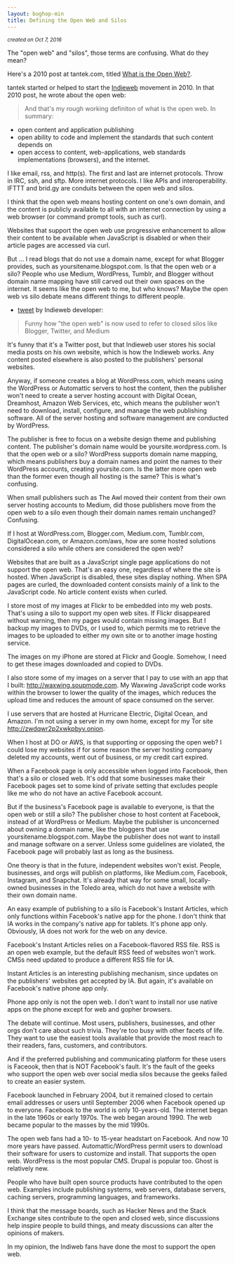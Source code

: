 ```yaml
---
layout: boghop-min
title: Defining the Open Web and Silos
---
```



<small>*created on Oct 7, 2016*</small>

The "open web" and "silos", those terms are confusing. What do they mean? 

Here's a 2010 post at tantek.com, titled [What is the Open Web?](http://tantek.com/2010/281/b1/what-is-the-open-web).

tantek started or helped to start the [Indieweb](https://indieweb.org) movement in 2010. In that 2010 post, he wrote about the open web:

> And that's my rough working definiton of what is the open web. In summary:
* open content and application publishing
* open ability to code and implement the standards that such content depends on
* open access to content, web-applications, web standards implementations (browsers), and the internet.

I like email, rss, and http(s). The first and last are internet protocols. Throw in IRC, ssh, and sftp. More internet protocols. I like APIs and interoperability. IFTTT  and brid.gy are conduits between the open web and silos. 

I think that the open web means hosting content on one's own domain, and the content is publicly available to all with an internet connection by using a web browser (or command prompt tools, such as curl). 

Websites that support the open web use progressive enhancement to allow their content to be available when JavaScript is disabled or when their article pages are accessed via curl.

But ... I read blogs that do not use a domain name, except for what Blogger provides, such as yoursitename.blogspot.com. Is that the open web or a silo? People who use Medium, WordPress, Tumblr, and Blogger without domain name mapping have still carved out their own spaces on the internet. It seems like the open web to me, but who knows? Maybe the open web vs silo debate means different things to different people.

* [tweet](https://mobile.twitter.com/kevinmarks/status/784330241049100288?p=p) by Indieweb developer: 

> Funny how "the open web" is now used to refer to closed silos like Blogger, Twitter, and Medium

It's funny that it's a Twitter post, but that Indieweb user stores his social media posts on his own website, which is how the Indieweb works. Any content posted elsewhere is also posted to the publishers' personal websites.

Anyway, if someone creates a blog at WordPress.com, which means using the WordPress or Automattic servers to host the content, then the publisher won't need to create a server hosting account with Digital Ocean, Dreamhost, Amazon Web Services, etc, which means the publisher won't need to download, install, configure, and manage the web publishing software. All of the server hosting and software management are conducted by WordPress. 

The publisher is free to focus on a website design theme and publishing content. The publisher's domain name would be yoursite.wordpress.com. Is that the open web or a silo? WordPress supports domain name mapping, which means publishers buy a domain names and point the names to their WordPress accounts, creating yoursite.com. Is the latter more open web than the former even though all hosting is the same? This is what's confusing.

When small publishers such as The Awl moved their content from their own server hosting accounts to Medium, did those publishers move from the open web to a silo even though their domain names remain unchanged? Confusing.

If I host at WordPress.com, Blogger.com, Medium.com, Tumblr.com, DigitalOcean.com, or Amazon.com/aws, how are some hosted solutions considered a silo while others are considered the open web?

Websites that are built as a JavaScript single page applications do not support the open web. That's an easy one, regardless of where the site is hosted. When JavaScript is disabled, these sites display nothing. When SPA pages are curled, the downloaded content consists mainly of a link to the JavaScript code. No article content exists when curled.

I store most of my images at Flickr to be embedded into my web posts. That's using a silo to support my open web sites. If Flickr disappeared without warning, then my pages would contain missing images. But I backup my images to DVDs, or I used to, which permits me to retrieve the images to be uploaded to either my own site or to another image hosting service.

The images on my iPhone are stored at Flickr and Google. Somehow, I need to get these images downloaded and copied to DVDs.

I also store some of my images on a server that I pay to use with an app that I built: <http://waxwing.soupmode.com>. My Waxwing JavaScript code works within the browser to lower the quality of the images, which reduces the upload time and reduces the amount of space consumed on the server. 

I use servers that are hosted at Hurricane Electric, Digital Ocean, and Amazon. I'm not using a server in my own home, except for my Tor site <http://zwdqwr2p2xwkpbyv.onion>.

When I host at DO or AWS, is that supporting or opposing the open web? I could lose my websites if for some reason the server hosting company deleted my accounts, went out of business, or my credit cart expired.

When a Facebook page is only accessible when logged into Facebook, then that's a silo or closed web. It's odd that some businesses make their Facebook pages set to some kind of private setting that excludes people like me who do not have an active Facebook account. 

But if the business's Facebook page is available to everyone, is that the open web or still a silo? The publisher chose to host content at Facebook, instead of at WordPress or Medium. Maybe the publisher is unconcerned about owning a domain name, like the bloggers that use yoursitename.blogspot.com. Maybe the publisher does not want to install and manage software on a server. Unless some guidelines are violated, the Facebook page will probably last as long as the business.

One theory is that in the future, independent websites won't exist. People, businesses, and orgs will publish on platforms, like Medium.com, Facebook, Instagram, and Snapchat. It's already that way for some small, locally-owned businesses in the Toledo area, which do not have a website with their own domain name. 

An easy example of publishing to a silo is Facebook's Instant Articles, which only functions within Facebook's native app for the phone. I don't think that IA works in the company's native app for tablets. It's phone app only. Obviously, IA does not work for the web on any device. 

Facebook's Instant Articles relies on a Facebook-flavored RSS file. RSS is an open web example, but the default RSS feed of websites won't work. CMSs need updated to produce a different RSS file for IA. 

Instant Articles is an interesting publishing mechanism, since updates on the publishers' websites get accepted by IA. But again, it's available on Facebook's native phone app only.

Phone app only is not the open web. I don't want to install nor use native apps on the phone except for web and gopher browsers. 

The debate will continue. Most users, publishers, businesses, and other orgs don't care about such trivia. They're too busy with other facets of life. They want to use the easiest tools available that provide the most reach to their readers, fans, customers, and contributors. 

And if the preferred publishing and communicating platform for these users is Faceook, then that is NOT Facebook's fault. It's the fault of the geeks who support the open web over social media silos because the geeks failed to create an easier system.

Facebook launched in February 2004, but it remained closed to certain email addresses or users until September 2006 when Facebook opened up to everyone. Facebook to the world is only 10-years-old. The internet began in the late 1960s or early 1970s. The web began around 1990. The web became popular to the masses by the mid 1990s. 

The open web fans had a 10- to 15-year headstart on Facebook. And now 10 more years have passed. Automattic/WordPress permit users to download their software for users to customize and install. That supports the open web. WordPress is the most popular CMS. Drupal is popular too. Ghost is relatively new.

People who have built open source products have contributed to the open web. Examples include publishing systems, web servers, database servers, caching servers, programming languages, and frameworks. 

I think that the message boards, such as Hacker News and the Stack Exchange sites contribute to the open and closed web, since discussions help inspire people to build things, and meaty discussions can alter the opinions of makers.

In my opinion, the Indiweb fans have done the most to support the open web.
